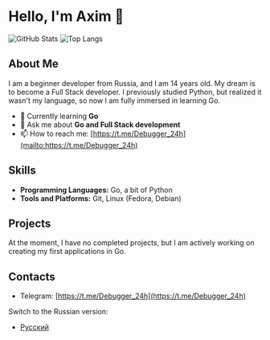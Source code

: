 # Hello, I'm Axim 👋

![GitHub Stats](https://github-readme-stats.vercel.app/api?username=ernesto0o&show_icons=true&theme=radical)
![Top Langs](https://github-readme-stats.vercel.app/api/top-langs/?username=ernesto0o&layout=compact&theme=radical)

## About Me

I am a beginner developer from Russia, and I am 14 years old. My dream is to become a Full Stack developer. I previously studied Python, but realized it wasn't my language, so now I am fully immersed in learning Go.

- 🌱 Currently learning **Go**
- 💬 Ask me about **Go and Full Stack development**
- 📫 How to reach me: [https://t.me/Debugger_24h](mailto:https://t.me/Debugger_24h)

## Skills

- **Programming Languages:** Go, a bit of Python
- **Tools and Platforms:** Git, Linux (Fedora, Debian)

## Projects

At the moment, I have no completed projects, but I am actively working on creating my first applications in Go.

## Contacts

- Telegram: [https://t.me/Debugger_24h](https://t.me/Debugger_24h)

Switch to the Russian version:
- [Русский](README.ru.md)
```` ▋
